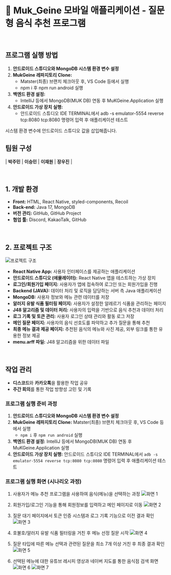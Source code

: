 # 🍟 Muk_Geine 모바일 애플리케이션 - 질문형 음식 추천 프로그램

<br>

## 프로그램 실행 방법 

1. **안드로이드 스튜디오와 MongoDB 시스템 환경 변수 설정**
2. **MukGeine 레파지토리 Clone:**
   - Matster(최종) 브랜치 체크아웃 후, VS Code 등에서 실행
   - npm i 후 npm run android 실행
3. **백엔드 환경 설정:**
   - IntelliJ 등에서 MongoDB(MUK DB) 연동 후 MuKGeine.Application 실행
4. **안드로이드 가상 장치 실행:**
   - 안드로이드 스튜디오 IDE TERMINAL에서 adb -s emulator-5554 reverse tcp:8080 tcp:8080 명령어 입력 후 애플리케이션 테스트

시스템 환경 변수에 안드로이드 스튜디오 값을 삽입해줍니다.

## 팀원 구성

| **박주민** | **이승민** | **이재원** | **장우진** |

<br>

## 1. 개발 환경

- **Front:** HTML, React Native, styled-components, Recoil
- **Back-end:** Java 17, MongoDB
- **버전 관리:** GitHub, GitHub Project
- **협업 툴:** Discord, KakaoTalk, GitHub

<br>

## 2. 프로젝트 구조

![프로젝트 구조](https://github.com/OpenSource8Team/MukGenie-backend-/assets/108183797/caf1a8fc-ba35-4119-a5fe-585c3af07765)

- **React Native App:** 사용자 인터페이스를 제공하는 애플리케이션
- **안드로이드 스튜디오 (에뮬레이터):** React Native 앱을 테스트하는 가상 장치
- **로그인/회원가입 페이지:** 사용자가 앱에 접속하여 로그인 또는 회원가입을 진행
- **Backend (JAVA):** 데이터 처리 및 로직을 담당하는 서버 측 Java 애플리케이션
- **MongoDB:** 사용자 정보와 메뉴 관련 데이터를 저장
- **알러지 유발 식품 필터링 페이지:** 사용자가 설정한 알레르기 식품을 관리하는 페이지
- **J48 알고리즘 및 데이터 처리:** 사용자의 입력을 기반으로 음식 추천과 데이터 처리
- **로그 기록 및 토큰 관리:** 사용자 로그인 상태 관리와 활동 로그 저장
- **메인 질문 페이지:** 사용자의 음식 선호도를 파악하고 추가 질문을 통해 추천
- **최종 메뉴 결과 제공 페이지:** 추천된 음식의 메뉴와 사진 제공, 외부 링크를 통한 유용한 정보 제공
- **menu.arff 파일:** J48 알고리즘을 위한 데이터 파일

<br>

## 작업 관리

- **디스코드**와 **카카오톡**을 활용한 작업 공유
- **주간 회의**를 통한 작업 방향성 고민 및 기록

### 프로그램 실행 준비 과정

1. **안드로이드 스튜디오와 MongoDB 시스템 환경 변수 설정**
2. **MukGeine 레파지토리 Clone:** Matster(최종) 브랜치 체크아웃 후, VS Code 등에서 실행
   - `npm i` 후 `npm run android` 실행
3. **백엔드 환경 설정:** IntelliJ 등에서 MongoDB(MUK DB) 연동 후 MuKGeine.Application 실행
4. **안드로이드 가상 장치 실행:** 안드로이드 스튜디오 IDE TERMINAL에서 `adb -s emulator-5554 reverse tcp:8080 tcp:8080` 명령어 입력 후 애플리케이션 테스트

### 프로그램 실행 화면 (시나리오 과정)

1. 사용자가 메뉴 추천 프로그램을 사용하여 음식(메뉴)을 선택하는 과정
   ![화면 1](https://github.com/OpenSource8Team/MukGenie-backend-/assets/108183797/6264059c-5310-4465-851c-c9080461e4a6)
   
2. 회원가입/로그인 기능을 통해 회원정보를 입력하고 메인 페이지로 이동
   ![화면 2](https://github.com/OpenSource8Team/MukGenie-backend-/assets/108183797/e9320069-e8e5-4d43-a2f6-ebcb2dc2edd4)
   
3. 질문 대기 페이지에서 토큰 인증 시스템과 로그 기록 기능으로 이전 결과 확인
   ![화면 3](https://github.com/OpenSource8Team/MukGenie-backend-/assets/108183797/87a08ef7-7704-47b0-9734-0e043b9d8008)
   
4. 호불호/알러지 유발 식품 필터링을 거친 후 메뉴 선정 질문 시작
   ![화면 4](https://github.com/OpenSource8Team/MukGenie-backend-/assets/108183797/162e31ea-5fa4-4c23-8f82-9fd09b96f470)
   
5. 질문 타입에 따른 메뉴 선택과 관련된 질문을 최소 7개 이상 거친 후 최종 결과 확인
   ![화면 5](https://github.com/OpenSource8Team/MukGenie-backend-/assets/108183797/08d8e8a3-0e9e-4612-9358-a54d3c58cd9a)
   
6. 선택된 메뉴에 대한 유튜브 레시피 영상과 네이버 지도를 통한 음식점 검색 화면
   ![화면 6](https://github.com/OpenSource8Team/MukGenie-backend-/assets/108183797/18b7ac7f-eda6-4837-b1b1-ef5b97ae31dd)
   ![화면 7](https://github.com/OpenSource8Team/MukGenie-backend-/assets/108183797/c2cf807b-26bb-46e0-a172-75a0be5d0053)
